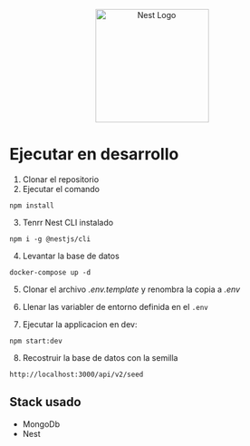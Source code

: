 <p align="center">
  <a href="http://nestjs.com/" target="blank"><img src="https://nestjs.com/img/logo-small.svg" width="200" alt="Nest Logo" /></a>
</p>

# Ejecutar en desarrollo
1. Clonar el repositorio
2. Ejecutar el comando
```
npm install
```
3. Tenrr Nest CLI instalado
```
npm i -g @nestjs/cli

```
4. Levantar la base de datos
```
docker-compose up -d
```
5. Clonar el archivo _.env.template_ y renombra la copia a _.env_

6. Llenar las variabler de entorno definida en el ``` .env ```

7. Ejecutar la applicacion en dev:
```
npm start:dev
``` 
8. Recostruir la base de datos con la semilla
```
http://localhost:3000/api/v2/seed
```

## Stack usado
* MongoDb
* Nest